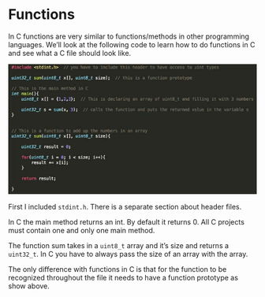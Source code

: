 # Functions

In C functions are very similar to functions/methods in other programming languages. We’ll look at the following code to learn how to do functions in C and see what a C file should look like.

![](../figures/fig19.jpg)

First I included ```stdint.h```. There is a separate section about header files.

In C the main method returns an int. By default it returns 0. All C projects must contain one and only one main method.

The function sum takes in a ```uint8_t``` array and it’s size and returns a ```uint32_t```. In C you have to always pass the size of an array with the array.

The only difference with functions in C is that for the function to be recognized throughout the file it needs to have a function prototype as show above.
